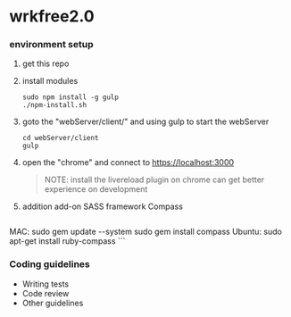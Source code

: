 # wrkfree2.0 #

### environment setup ###

1. get this repo

2. install modules
    ```
    sudo npm install -g gulp
    ./npm-install.sh
    ```

3. goto the "webServer/client/" and using gulp to start the webServer
    ```
    cd webServer/client
    gulp
    ```

4. open the "chrome" and connect to [https://localhost:3000](https://localhost:3000)
    > NOTE: install the livereload plugin on chrome can get better experience on development
    
5. addition add-on SASS framework Compass
    ```
  MAC:
    sudo gem update --system
    sudo gem install compass
  Ubuntu:
    sudo apt-get install ruby-compass
    ```
### Coding guidelines ###

* Writing tests
* Code review
* Other guidelines


